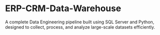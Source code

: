 # ERP-CRM-Data-Warehouse
A complete Data Engineering pipeline built using SQL Server and Python, designed to collect, process, and analyze large-scale datasets efficiently.
